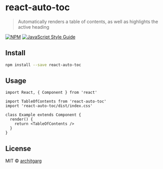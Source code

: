 # react-auto-toc

> Automatically renders a table of contents, as well as highlights the active heading

[![NPM](https://img.shields.io/npm/v/@react/table-of-contents.svg)](https://www.npmjs.com/package/@react/table-of-contents) [![JavaScript Style Guide](https://img.shields.io/badge/code_style-standard-brightgreen.svg)](https://standardjs.com)

## Install

```bash
npm install --save react-auto-toc
```

## Usage

```tsx
import React, { Component } from 'react'

import TableOfContents from 'react-auto-toc'
import 'react-auto-toc/dist/index.css'

class Example extends Component {
  render() {
    return <TableOfContents />
  }
}
```

## License

MIT © [architgarg](https://github.com/architgarg)
